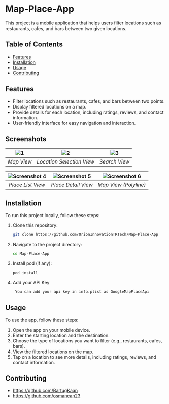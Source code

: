 # Map-Place-App

This project is a mobile application that helps users filter locations such as restaurants, cafes, and bars between two given locations.

## Table of Contents

- [Features](#features)
- [Installation](#installation)
- [Usage](#usage)
- [Contributing](#contributing)


## Features

- Filter locations such as restaurants, cafes, and bars between two points.
- Display filtered locations on a map.
- Provide details for each location, including ratings, reviews, and contact information.
- User-friendly interface for easy navigation and interaction.

## Screenshots

![1](https://github.com/yilmazteyfik/Map-Place-App/assets/76794421/ca6bdd4a-d113-4deb-900f-2687256e9eea) | ![2](https://github.com/yilmazteyfik/Map-Place-App/assets/76794421/fb4582b2-98da-4539-8cc3-21a149a36b0c) | ![3](https://github.com/yilmazteyfik/Map-Place-App/assets/76794421/2ef206f3-c7a9-4c8d-b75b-7884ec763e72) |
|:--------------------------------------------:|:--------------------------------------------:|:--------------------------------------------:|
| *Map View*                                | *Location Selection View*                           | *Search View*                                   |

| ![Screenshot 4](Map-Place-App/Map-Place-App/Assets.xcassets/4.imageset/4.png) | ![Screenshot 5](Map-Place-App/Map-Place-App/Assets.xcassets/5.imageset/5.png) | ![Screenshot 6](Map-Place-App/Map-Place-App/Assets.xcassets/6.imageset/6.png) |
|:--------------------------------------------:|:--------------------------------------------:|:--------------------------------------------:|
| *Place List View*                           | *Place Detail View*                               | *Map View (Polyline)*

## Installation

To run this project locally, follow these steps:

1. Clone this repository:
    ```sh
    git clone https://github.com/OrionInnovationTRTech/Map-Place-App
    ```
2. Navigate to the project directory:
    ```sh
    cd Map-Place-App
    ```
3. Install pod (if any):
    ```sh
    pod install
    ```
4. Add your API Key
   ```sh
    You can add your api key in info.plist as GoogleMapPlaceApi
    ```
   

## Usage

To use the app, follow these steps:

1. Open the app on your mobile device.
2. Enter the starting location and the destination.
3. Choose the type of locations you want to filter (e.g., restaurants, cafes, bars).
4. View the filtered locations on the map.
5. Tap on a location to see more details, including ratings, reviews, and contact information.

## Contributing
- https://github.com/BartugKaan
- https://github.com/osmancan23

